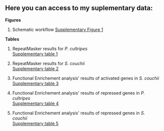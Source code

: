 ## Here you can access to my suplementary data:

**Figures**
1. Schematic workflow
[Supplementary Figure 1](workflow.jpg)

**Tables**
1. RepeatMasker results for *P. cultripes*\
[Supplementary table 1](Supplementary_table_1.fa.tbl)

2. RepeatMasker results for *S. couchii*\
[Supplementary table 2](Supplementary_table_2.fna.tbl)

3. Functional Enrichement analysis' results of activated genes in *S. couchii*\
[Supplementary table 3](functional_enrichment_scaph_activated.csv)

4. Functional Enrichement analysis' results of repressed genes in *P. cultripes*\
[Supplementary table 4](functional_enrichment_pelob_repressed.csv)

5. Functional Enrichement analysis' results of repressed genes in *S. couchii*\
[Supplementary table 5](functional_enrichment_scaph_repressed.csv)
